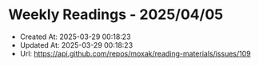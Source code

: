 # Weekly Readings - 2025/04/05

- Created At: 2025-03-29 00:18:23
- Updated At: 2025-03-29 00:18:23
- Url: https://api.github.com/repos/moxak/reading-materials/issues/109

